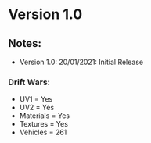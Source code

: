 # Version 1.0

## Notes:
- Version 1.0: 20/01/2021: Initial Release

### Drift Wars:
- UV1 = Yes
- UV2 = Yes
- Materials = Yes
- Textures = Yes
- Vehicles = 261
